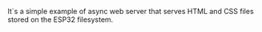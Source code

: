 It`s a simple example of async web server that serves HTML and CSS files stored on the ESP32 filesystem.
